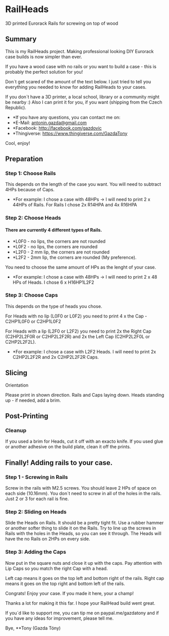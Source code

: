 # RailHeads
3D printed Eurorack Rails for screwing on top of wood

## Summary
This is my RailHeads project. Making professional looking DIY Eurorack case builds is now simpler than ever.

If you have a wood case with no rails or you want to build a case - this is probably the perfect solution for you!

Don´t get scared of the amount of the text below. I just tried to tell you everything you needed to know for adding RailHeads to your cases.

If you don´t have a 3D printer, a local school, library or a community might be nearby :)
Also I can print it for you, if you want (shipping from the Czech Republic).

* *If you have any questions, you can contact me on:
* *E-Mail: antonin.gazda@gmail.com
* *Facebook: http://facebook.com/gazdovic
* *Thingiverse: https://www.thingiverse.com/GazdaTony

Cool, enjoy!

## Preparation
### Step 1: Choose Rails

This depends on the length of the case you want.
You will need to subtract 4HPs because of Caps.

* *For example: I chose a case with 48HPs -> I will need to print 2 x 44HPs of Rails. For Rails I chose 2x R14HPA and 4x R16HPA

### Step 2: Choose Heads

#### There are currently 4 different types of Rails.

* *L0F0 - no lips, the corners are not rounded
* *L0F2 - no lips, the corners are rounded
* *L2F0 - 2 mm lip, the corners are not rounded
* *L2F2 - 2mm lip, the corners are rounded (My preference).

You need to choose the same amount of HPs as the lenght of your case.

* *For example: I chose a case with 48HPs -> I will need to print 2 x 48 HPs of Heads. I chose 6 x H16HP1L2F2

### Step 3: Choose Caps

This depends on the type of heads you chose.

For Heads with no lip (L0F0 or L0F2) you need to print 4 x the Cap - C2HP1L0F0 or C2HP1L0F2

For Heads with a lip (L2F0 or L2F2) you need to print 2x the Right Cap (C2HP2L2F0R or C2HP2L2F2R) and 2x the Left Cap (C2HP2L2F0L or C2HP2L2F2L).

* *For example: I chose a case with L2F2 Heads. I will need to print 2x C2HP2L2F2R and 2x C2HP2L2F2R Caps.

## Slicing
Orientation

Please print in shown direction.
Rails and Caps laying down.
Heads standing up - if needed, add a brim.



## Post-Printing
### Cleanup

If you used a brim for Heads, cut it off with an exacto knife.
If you used glue or another adhesive on the build plate, clean it off the prints.

## Finally! Adding rails to your case.
### Step 1 - Screwing in Rails

Screw in the rails with M2.5 screws. You should leave 2 HPs of space on each side (10.16mm).
You don´t need to screw in all of the holes in the rails. Just 2 or 3 for each rail is fine.

### Step 2: Sliding on Heads

Slide the Heads on Rails. It should be a pretty tight fit. Use a rubber hammer or another softer thing to slide it on the Rails.
Try to line up the screws in Rails with the holes in the Heads, so you can see it through.
The Heads will have the no Rails on 2HPs on every side.

### Step 3: Adding the Caps

Now put in the square nuts and close it up with the caps.
Pay attention with Lip Caps so you match the right Cap with a head.

Left cap means it goes on the top left and bottom right of the rails.
Right cap means it goes on the top right and bottom left of the rails.

Congrats! Enjoy your case.
If you made it here, your a champ!

Thanks a lot for making it this far. I hope your RailHead build went great.

If you´d like to support me, you can tip me on paypal.me/gazdatony
and if you have any ideas for improvement, please tell me.

Bye,
**Tony (Gazda Tóny)

